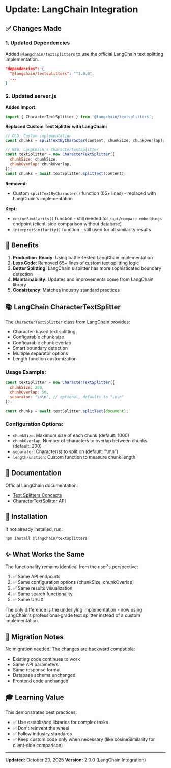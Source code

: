 # Update: LangChain Integration

## ✅ Changes Made

### 1. Updated Dependencies
Added `@langchain/textsplitters` to use the official LangChain text splitting implementation.

```json
"dependencies": {
  "@langchain/textsplitters": "^1.0.0",
  ...
}
```

### 2. Updated server.js

**Added Import:**
```javascript
import { CharacterTextSplitter } from '@langchain/textsplitters';
```

**Replaced Custom Text Splitter with LangChain:**
```javascript
// OLD: Custom implementation
const chunks = splitTextByCharacter(content, chunkSize, chunkOverlap);

// NEW: LangChain's CharacterTextSplitter
const textSplitter = new CharacterTextSplitter({
  chunkSize: chunkSize,
  chunkOverlap: chunkOverlap,
});
const chunks = await textSplitter.splitText(content);
```

**Removed:**
- Custom `splitTextByCharacter()` function (65+ lines) - replaced with LangChain's implementation

**Kept:**
- `cosineSimilarity()` function - still needed for `/api/compare-embeddings` endpoint (client-side comparison without database)
- `interpretSimilarity()` function - still used for all similarity results

## 🎯 Benefits

1. **Production-Ready**: Using battle-tested LangChain implementation
2. **Less Code**: Removed 65+ lines of custom text splitting logic
3. **Better Splitting**: LangChain's splitter has more sophisticated boundary detection
4. **Maintainability**: Updates and improvements come from LangChain library
5. **Consistency**: Matches industry standard practices

## 📚 LangChain CharacterTextSplitter

The `CharacterTextSplitter` class from LangChain provides:

- Character-based text splitting
- Configurable chunk size
- Configurable chunk overlap
- Smart boundary detection
- Multiple separator options
- Length function customization

### Usage Example:

```javascript
const textSplitter = new CharacterTextSplitter({
  chunkSize: 200,
  chunkOverlap: 50,
  separator: "\n\n", // optional, defaults to "\n\n"
});

const chunks = await textSplitter.splitText(document);
```

### Configuration Options:

- `chunkSize`: Maximum size of each chunk (default: 1000)
- `chunkOverlap`: Number of characters to overlap between chunks (default: 200)
- `separator`: Character(s) to split on (default: "\n\n")
- `lengthFunction`: Custom function to measure chunk length

## 🔗 Documentation

Official LangChain documentation:
- [Text Splitters Concepts](https://js.langchain.com/docs/concepts/text_splitters)
- [CharacterTextSplitter API](https://js.langchain.com/api/textsplitters/classes/CharacterTextSplitter)

## 🚀 Installation

If not already installed, run:

```bash
npm install @langchain/textsplitters
```

## ✨ What Works the Same

The functionality remains identical from the user's perspective:

1. ✅ Same API endpoints
2. ✅ Same configuration options (chunkSize, chunkOverlap)
3. ✅ Same results visualization
4. ✅ Same search functionality
5. ✅ Same UI/UX

The only difference is the underlying implementation - now using LangChain's professional-grade text splitter instead of a custom implementation.

## 🔄 Migration Notes

No migration needed! The changes are backward compatible:

- Existing code continues to work
- Same API parameters
- Same response format
- Database schema unchanged
- Frontend code unchanged

## 🎓 Learning Value

This demonstrates best practices:
- ✅ Use established libraries for complex tasks
- ✅ Don't reinvent the wheel
- ✅ Follow industry standards
- ✅ Keep custom code only when necessary (like cosineSimilarity for client-side comparison)

---

**Updated:** October 20, 2025
**Version:** 2.0.0 (LangChain Integration)
